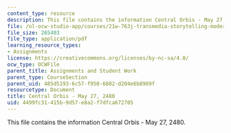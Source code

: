 ```yaml
---
content_type: resource
description: This file contains the information Central Orbis - May 27, 2480.
file: /ol-ocw-studio-app/courses/21w-763j-transmedia-storytelling-modern-science-fiction-spring-2014/4499fc31415b9d57e8a2f7dfca672705_MIT21W_763JS14_5-27-2480.pdf
file_size: 265403
file_type: application/pdf
learning_resource_types:
- Assignments
license: https://creativecommons.org/licenses/by-nc-sa/4.0/
ocw_type: OCWFile
parent_title: Assignments and Student Work
parent_type: CourseSection
parent_uid: 485d5193-6c57-f950-6802-d204e6b8969f
resourcetype: Document
title: Central Orbis - May 27, 2480
uid: 4499fc31-415b-9d57-e8a2-f7dfca672705
---
```

This file contains the information Central Orbis - May 27, 2480.